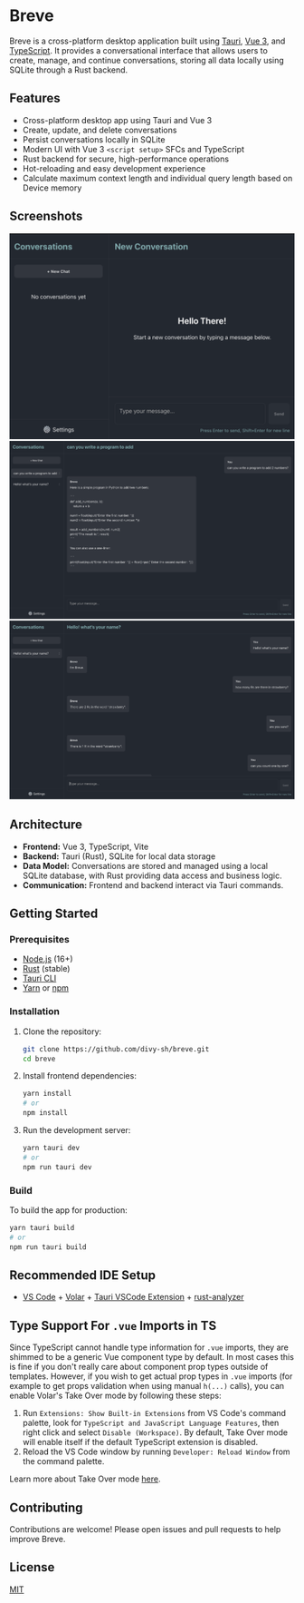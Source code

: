 # Breve

Breve is a cross-platform desktop application built using [Tauri](https://tauri.app/), [Vue 3](https://vuejs.org/), and [TypeScript](https://www.typescriptlang.org/). It provides a conversational interface that allows users to create, manage, and continue conversations, storing all data locally using SQLite through a Rust backend.

## Features

- Cross-platform desktop app using Tauri and Vue 3
- Create, update, and delete conversations
- Persist conversations locally in SQLite
- Modern UI with Vue 3 `<script setup>` SFCs and TypeScript
- Rust backend for secure, high-performance operations
- Hot-reloading and easy development experience
- Calculate maximum context length and individual query length based on Device memory

## Screenshots
![alt text](media/screenshot_1.png)
![alt text](media/screenshot_2.png)
![alt text](media/screenshot_3.png)

## Architecture

- **Frontend:** Vue 3, TypeScript, Vite
- **Backend:** Tauri (Rust), SQLite for local data storage
- **Data Model:** Conversations are stored and managed using a local SQLite database, with Rust providing data access and business logic.
- **Communication:** Frontend and backend interact via Tauri commands.

## Getting Started

### Prerequisites

- [Node.js](https://nodejs.org/) (16+)
- [Rust](https://www.rust-lang.org/tools/install) (stable)
- [Tauri CLI](https://tauri.app/v1/guides/getting-started/prerequisites/#installing-tauri-cli)
- [Yarn](https://yarnpkg.com/) or [npm](https://www.npmjs.com/)

### Installation

1. Clone the repository:
   ```sh
   git clone https://github.com/divy-sh/breve.git
   cd breve
   ```

2. Install frontend dependencies:
   ```sh
   yarn install
   # or
   npm install
   ```

3. Run the development server:
   ```sh
   yarn tauri dev
   # or
   npm run tauri dev
   ```

### Build

To build the app for production:
```sh
yarn tauri build
# or
npm run tauri build
```

## Recommended IDE Setup

- [VS Code](https://code.visualstudio.com/) + [Volar](https://marketplace.visualstudio.com/items?itemName=Vue.volar) + [Tauri VSCode Extension](https://marketplace.visualstudio.com/items?itemName=tauri-apps.tauri-vscode) + [rust-analyzer](https://marketplace.visualstudio.com/items?itemName=rust-lang.rust-analyzer)

## Type Support For `.vue` Imports in TS

Since TypeScript cannot handle type information for `.vue` imports, they are shimmed to be a generic Vue component type by default. In most cases this is fine if you don't really care about component prop types outside of templates. However, if you wish to get actual prop types in `.vue` imports (for example to get props validation when using manual `h(...)` calls), you can enable Volar's Take Over mode by following these steps:

1. Run `Extensions: Show Built-in Extensions` from VS Code's command palette, look for `TypeScript and JavaScript Language Features`, then right click and select `Disable (Workspace)`. By default, Take Over mode will enable itself if the default TypeScript extension is disabled.
2. Reload the VS Code window by running `Developer: Reload Window` from the command palette.

Learn more about Take Over mode [here](https://github.com/johnsoncodehk/volar/discussions/471).

## Contributing

Contributions are welcome! Please open issues and pull requests to help improve Breve.

## License

[MIT](LICENSE)